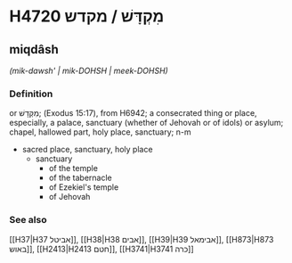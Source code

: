 # H4720 מִקְדָּשׁ / מקדש

## miqdâsh

_(mik-dawsh' | mik-DOHSH | meek-DOHSH)_

### Definition

or מִקְּדָשׁ; (Exodus 15:17), from H6942; a consecrated thing or place, especially, a palace, sanctuary (whether of Jehovah or of idols) or asylum; chapel, hallowed part, holy place, sanctuary; n-m

- sacred place, sanctuary, holy place
  - sanctuary
    - of the temple
    - of the tabernacle
    - of Ezekiel's temple
    - of Jehovah

### See also

[[H37|H37 אביטל]], [[H38|H38 אבים]], [[H39|H39 אבימאל]], [[H873|H873 באוש]], [[H2413|H2413 חטם]], [[H3741|H3741 כרה]]
